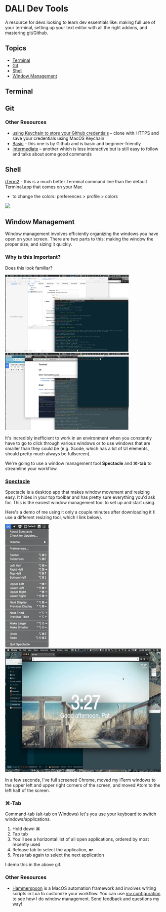 # DALI Dev Tools

A resource for devs looking to learn dev essentials like: making full use of your terminal, setting up your text editor with all the right addons, and mastering git/Github.

## Topics

- [Terminal](#terminal)
- [Git](#git)
- [Shell](#shell)
- [Window Management](#window-management)


## Terminal


## Git

### Other Resources
- [using Keychain to store your Github credentials](https://help.github.com/articles/caching-your-github-password-in-git/) – clone with HTTPS and save your credentials using MacOS Keychain
- [Basic](https://try.github.io/) – this one is by Github and is basic and beginner-friendly
- [Intermediate](http://rogerdudler.github.io/git-guide/) – another which is less interactive but is still easy to follow and talks about some good commands

## Shell

[iTerm2](http://iterm2.com) - this is a much better Terminal command line than the default Terminal.app that comes on your Mac
  - to change the colors: preferences > profile > colors
  <img src="imgs/example_bash.png" height=400px>

## Window Management
Window management involves efficiently organizing the windows you have open on your screen. There are two parts to this: making the window the proper size, and sizing it quickly.

### Why is this Important?

Does this look familiar?

<img src="imgs/window-management-bad.png" width=400px> <img src="imgs/window-management-bad2.png" width=400px>

It's incredibly inefficient to work in an environment when you constantly have to go to click through various windows or to use windows that are smaller than they could be (e.g. Xcode, which has a lot of UI elements, should pretty much always be fullscreen).

We're going to use a window management tool **Spectacle** and **⌘-tab** to streamline your workflow.

### [Spectacle](https://www.spectacleapp.com/)
Spectacle is a desktop app that makes window movement and resizing easy. It hides in your top toolbar and has pretty sure everything you'd ask for. This is the easiest window management tool to set up and start using.

Here's a demo of me using it only a couple minutes after downloading it (I use a different resizing tool, which I link below).

<img src="imgs/spectacle.png" height=400> <img src="imgs/spectacle-demo.gif" height=400px>

In a few seconds, I've full screened Chrome, moved my iTerm windows to the upper left and upper right corners of the screen, and moved Atom to the left half of the screen.

### ⌘-Tab
Command-tab (alt-tab on Windows) let's you use your keyboard to switch windows/applications.

1. Hold down ⌘
1. Tap tab
1. You'll see a horizontal list of all open applications, ordered by most recently used
1. Release tab to select the application, **or**
1. Press tab again to select the next application

I demo this in the above gif.

### Other Resources
- [Hammerspoon](http://www.hammerspoon.org/) is a MacOS automation framework and involves writing scripts in Lua to customize your workflow. You can use [my configuration](https://github.com/patxu/dotfiles/tree/master/hammerspoon) to see how I do window management. Send feedback and questions my way!

